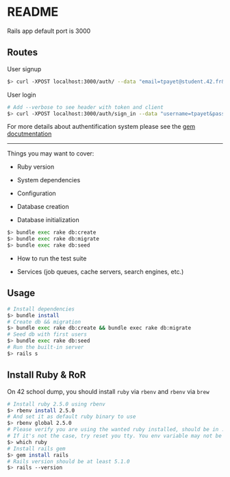 
# README

Rails app default port is 3000

## Routes

User signup
```bash
$> curl -XPOST localhost:3000/auth/ --data "email=tpayet@student.42.fr&password=QWErty123&password_confirmation=QWErty123"
```

User login
```bash
# Add --verbose to see header with token and client
$> curl -XPOST localhost:3000/auth/sign_in --data "username=tpayet&password=QWErty123"
```

For more details about authentification system please see the [gem docutmentation](https://github.com/lynndylanhurley/devise_token_auth#usage-tldr)

----
Things you may want to cover:

* Ruby version

* System dependencies

* Configuration

* Database creation

* Database initialization
```bash
$> bundle exec rake db:create
$> bundle exec rake db:migrate
$> bundle exec rake db:seed
```
* How to run the test suite

* Services (job queues, cache servers, search engines, etc.)

## Usage
```bash
# Install dependencies
$> bundle install
# Create db && migration
$> bundle exec rake db:create && bundle exec rake db:migrate
# Seed db with first users
$> bundle exec rake db:seed
# Run the built-in server
$> rails s
```

## Install Ruby & RoR
On 42 school dump, you should install `ruby` via `rbenv` and `rbenv` via `brew`

```bash
# Install ruby 2.5.0 using rbenv
$> rbenv install 2.5.0
# And set it as default ruby binary to use
$> rbenv global 2.5.0
# Please verify you are using the wanted ruby installed, should be in .rbenv dir.
# If it's not the case, try reset you tty. You env variable may not be up to date.
$> which ruby
# Install rails gem
$> gem install rails
# Rails version should be at least 5.1.0
$> rails --version
```

